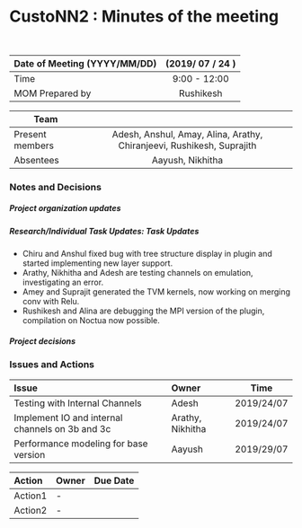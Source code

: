 # CustoNN2 : Minutes of the meeting
<br/>

| Date of Meeting (YYYY/MM/DD)  | (2019/ 07 / 24 )  |  
|:--- | :---: |  
| Time  |  9:00 - 12:00 |  
| MOM Prepared by  | Rushikesh  |  

| Team | |
| --- | :---: |
| Present members | Adesh, Anshul, Amay, Alina, Arathy, Chiranjeevi, Rushikesh, Suprajith| 
| Absentees | Aayush, Nikhitha |

### Notes and Decisions 
##### Project organization updates


##### Research/Individual Task Updates: Task Updates
-   Chiru and Anshul fixed bug with tree structure display in plugin and started implementing  new layer support.
-   Arathy, Nikhitha and Adesh are testing channels on emulation, investigating an error.
-   Amey and Suprajit generated the TVM kernels, now working on merging conv with Relu.
-   Rushikesh and Alina are debugging the MPI version of the plugin, compilation on Noctua now possible.


##### Project decisions
 

### Issues and Actions
| Issue | Owner | Time |
|:--- | :--- | :---: |
| Testing with Internal Channels| Adesh  | 2019/24/07
| Implement IO and internal channels on 3b and 3c  | Arathy, Nikhitha | 2019/24/07
| Performance modeling for base version | Aayush | 2019/29/07


|Action| Owner|Due Date|
|:--- | :--- | :---: |
| Action1 | - |
| Action2 | - |
